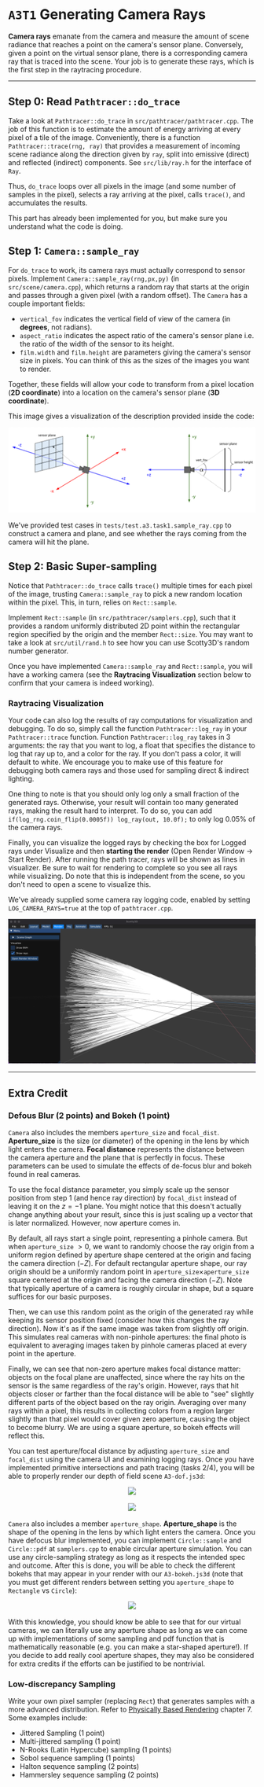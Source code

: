 # `A3T1` Generating Camera Rays

**Camera rays** emanate from the camera and measure the amount of scene radiance that reaches a point on the camera's sensor plane. Conversely, given a point on the virtual sensor plane, there is a corresponding camera ray that is traced into the scene. Your job is to generate these rays, which is the first step in the raytracing procedure.

---

## Step 0: Read `Pathtracer::do_trace`
Take a look at `Pathtracer::do_trace` in `src/pathtracer/pathtracer.cpp`. The job of this function is to estimate the amount of energy arriving at every pixel of a tile of the image. Conveniently, there is a function `Pathtracer::trace(rng, ray)` that provides a measurement of incoming scene radiance along the direction given by `ray`, split into emissive (direct) and reflected (indirect) components. See `src/lib/ray.h` for the interface of `Ray`.

Thus, `do_trace` loops over all pixels in the image (and some number of samples in the pixel), selects a ray arriving at the pixel, calls `trace()`, and accumulates the results.

This part has already been implemented for you, but make sure you understand what the code is doing.

## Step 1: `Camera::sample_ray`
For `do_trace` to work, its camera rays must actually correspond to sensor pixels. Implement `Camera::sample_ray(rng,px,py)` (in `src/scene/camera.cpp`), which returns a random ray that starts at the origin and passes through a given pixel (with a random offset). The `Camera` has a couple important fields:
- `vertical_fov` indicates the vertical field of view of the camera (in **degrees**, not radians).
- `aspect_ratio` indicates the aspect ratio of the camera's sensor plane i.e. the ratio of the width of the sensor to its height.
- `film.width` and `film.height` are parameters giving the camera's sensor size in pixels. You can think of this as the sizes of the images you want to render. 

Together, these fields will allow your code to transform from a pixel location (**2D coordinate**) into a location on the camera's sensor plane (**3D coordinate**).


This image gives a visualization of the description provided inside the code:
<p align="center"><img src="images/camera_coordinate_system.png" ></p>

We've provided test cases in `tests/test.a3.task1.sample_ray.cpp` to construct a camera and plane, and see whether the rays coming from the camera will hit the plane.

## Step 2: Basic Super-sampling
Notice that `Pathtracer::do_trace` calls `trace()` multiple times for each pixel of the image, trusting `Camera::sample_ray` to pick a new random location within the pixel. This, in turn, relies on `Rect::sample`.

Implement `Rect::sample` (in `src/pathtracer/samplers.cpp`), such that it provides a random uniformly distributed 2D point within the rectangular region specified by the origin and the member `Rect::size`. You may want to take a look at `src/util/rand.h` to see how you can use Scotty3D's random number generator.

Once you have implemented `Camera::sample_ray` and `Rect::sample`, you will have a working camera (see the **Raytracing Visualization** section below to confirm that your camera is indeed working).

### Raytracing Visualization

Your code can also log the results of ray computations for visualization and debugging. To do so, simply call the function `Pathtracer::log_ray` in your `Pathtracer::trace` function. Function `Pathtracer::log_ray` takes in 3 arguments: the ray that you want to log, a float that specifies the distance to log that ray up to, and a color for the ray. If you don't pass a color, it will default to white. We encourage you to make use of this feature for debugging both camera rays and those used for sampling direct & indirect lighting.

One thing to note is that you should only log only a small fraction of the generated rays. Otherwise, your result will contain too many generated rays, making the result hard to interpret. To do so, you can add `if(log_rng.coin_flip(0.0005f)) log_ray(out, 10.0f);` to only log $0.05$% of the camera rays.

Finally, you can visualize the logged rays by checking the box for Logged rays under Visualize and then **starting the render** (Open Render Window -> Start Render). After running the path tracer, rays will be shown as lines in visualizer. Be sure to wait for rendering to complete so you see all rays while visualizing. Do note that this is independent from the scene, so you don't need to open a scene to visualize this.

We've already supplied some camera ray logging code, enabled by setting `LOG_CAMERA_RAYS=true` at the top of `pathtracer.cpp`.

![logged_rays](images/ray_log.png)

---

## Extra Credit

### Defous Blur (2 points) and Bokeh (1 point)

`Camera` also includes the members `aperture_size` and `focal_dist`. **Aperture_size** is the size (or diameter) of the opening in the lens by which light enters the camera.  **Focal distance** represents the distance between the camera aperture and the plane that is perfectly in focus.  These parameters can be used to simulate the effects of de-focus blur and bokeh found in real cameras.

To use the focal distance parameter, you simply scale up the sensor position from step $1$ (and hence ray direction) by `focal_dist` instead of leaving it on the $z = -1$ plane. You might notice that this doesn't actually change anything about your result, since this is just scaling up a vector that is later normalized. However, now aperture comes in.

By default, all rays start a single point, representing a pinhole camera. But when `aperture_size` $> 0$, we want to randomly choose the ray origin from a uniform region defined by aperture shape centered at the origin and facing the camera direction $(-Z)$. For default rectangular aperture shape, our ray origin should be a uniformly random point in `aperture_size`$\times$`aperture_size` square centered at the origin and facing the camera direction $(-Z)$. Note that typically aperture of a camera is roughly circular in shape, but a square suffices for our basic purposes.

Then, we can use this random point as the origin of the generated ray while keeping its sensor position fixed (consider how this changes the ray direction). Now it's as if the same image was taken from slightly off origin. This simulates real cameras with non-pinhole apertures: the final photo is equivalent to averaging images taken by pinhole cameras placed at every point in the aperture.

Finally, we can see that non-zero aperture makes focal distance matter: objects on the focal plane are unaffected, since where the ray hits on the sensor is the same regardless of the ray's origin. However, rays that hit objects closer or farther than the focal distance will be able to "see" slightly different parts of the object based on the ray origin. Averaging over many rays within a pixel, this results in collecting colors from a region larger slightly than that pixel would cover given zero aperture, causing the object to become blurry. We are using a square aperture, so bokeh effects will reflect this.

You can test aperture/focal distance by adjusting `aperture_size` and `focal_dist` using the camera UI and examining logging rays. Once you have implemented primitive intersections and path tracing (tasks 2/4), you will be able to properly render our depth of field scene `A3-dof.js3d`:

<p align="center"><img src="images/dof_near.png" ></p>
<p align="center"><img src="images/dof_far.png" ></p>

`Camera` also includes a member `aperture_shape`. **Aperture_shape** is the shape of the opening in the lens by which light enters the camera. Once you have defocus blur implemented, you can implement `Circle::sample` and `Circle::pdf` at `samplers.cpp` to enable circular aperture simulation. You can use any circle-sampling strategy as long as it respects the intended spec and outcome. After this is done, you will be able to check the different bokehs that may appear in your render with our `A3-bokeh.js3d` (note that you must get different renders between setting you `aperture_shape` to `Rectangle` vs `Circle`):

<p align="center"><img src="images/bokeh.png" ></p>

With this knowledge, you should know be able to see that for our virtual cameras, we can literally use any aperture shape as long as we can come up with implementations of some sampling and pdf function that is mathematically reasonable (e.g. you can make a star-shaped aperture!). If you decide to add really cool aperture shapes, they may also be considered for extra credits if the efforts can be justified to be nontrivial.

### Low-discrepancy Sampling
Write your own pixel sampler (replacing `Rect`) that generates samples with a more advanced distribution. Refer to [Physically Based Rendering](http://www.pbr-book.org/3ed-2018/) chapter 7. Some examples include:
  - Jittered Sampling (1 point)
  - Multi-jittered sampling (1 point)
  - N-Rooks (Latin Hypercube) sampling (1 points)
  - Sobol sequence sampling (1 points)
  - Halton sequence sampling (2 points)
  - Hammersley sequence sampling (2 points)

